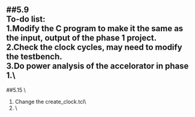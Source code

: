 ##5.9\
To-do list:\
1.Modify the C program to make it the same as the input, output of the phase 1 project.\
2.Check the clock cycles, may need to modify the testbench.\
3.Do power analysis of the accelorator in phase 1.\
-------
##5.15 \
1. Change the create_clock.tcl\
2. \
